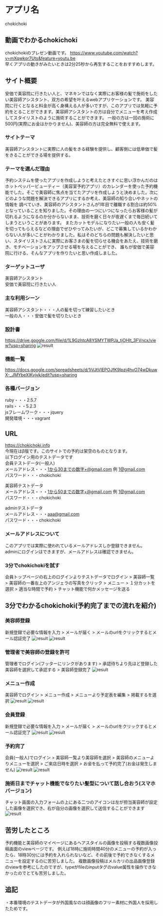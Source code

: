 # アプリ名
chokichoki
## 動画でわかるchokichoki
chokichokiのプレゼン動画です。
https://www.youtube.com/watch?v=mXqwkor7Uts&feature=youtu.be<br>
早くアプリの動きがみたいときは2分25秒から再生することをおすすめします。
## サイト概要
安価で美容院に行きたい人と、マネキンではなく実際にお客様の髪で施術をしたい美容師アシスタント、双方の希望を叶えるwebアプリケーションです。 美容院に行くとなると料金が高く身構える人が多いですが、このアプリでは気軽に予約をとることができます。美容師アシスタントの方は自分でメニューを考え作成してスタイリストのように施術することができます。 一般の方は一回の施術に500円(実際にお金はかかりません)、美容師の方は完全無料で使えます。
### サイトテーマ
美容師アシスタントに実際に人の髪をきる経験を提供し、顧客側には低単価で髪をきることができる場を提供する。
### テーマを選んだ理由
予約システムを使ったアプリを作成しようと考えたときすぐに思い浮かんだのはホットペッパービューティー（美容室予約アプリ）のカレンダーを使った予約機能でした。そこで美容師に焦点を当てたアプリを作成しようと決めました。次にどのような問題を解決できるアプリにするか考え、美容師の知り合いやネットの情報を 調べていき、美容師のアシスタントさんが1年目で離職する割合は約50%となっていることを知りました。その理由の一つにいつになったらお客様の髪が切れるようになるのか分からないまま、技術を磨く日々が夜遅くまで毎日続いてしまうということがあります。 またカットモデルになりたい一般の人も安く髪を切ってもらえるなどの理由でぜひやってみたいが、どこで募集しているかわからない人が多いことがわかりました。私はそのどちらの問題も解決したいと思い、スタイリストさんに実際にお客さまの髪を切らせる機会をあたえ、技術を磨き、モチベーションをアップさせる場を与えることができ、 誰もが安価で美容院に行ける、そんなアプリを作りたいと思い作成しました。
### ターゲットユーザ
美容師アシスタント<br> 
安価で美容院に行きたい人
### 主な利用シーン
美容師アシスタント・・・人の髪を切って練習したいとき<br>
一般の人・・・安価で髪を切りたいとき
### 設計書
https://drive.google.com/file/d/1L9GzhtcA8YSMYTWPJa_tjOHIt_3FVncx/view?usp=sharing
![result](https://github.com/Mac0917/img_for_readme/blob/master/er.png)
### 機能一覧
https://docs.google.com/spreadsheets/d/1iVJtVIEPOJfK9lpzj4hvO74wDkuwX-_JMYbeXIKvjyk/edit?usp=sharing
### 各種バージョン
ruby・・・2.5.7<br>
rails・・・5.2.3<br>
jsフレームワーク・・・jquery<br>
開発環境・・・vagrant
## URL
https://chokichoki.info<br>
今現在はβ版です。このサイトでの予約は架空のものとなります。<br>
以下ログイン用のテストデータです<br>
会員テストデータ(一般人)<br>
メールアドレス・・・1から30までの数字+@gmail.com     例 1@gmail.com<br>
パスワード・・・chokichoki<br>

美容師テストデータ<br>
メールアドレス・・・1から50までの数字+@gmail.com     例 1@gmail.com<br>
パスワード・・・chokichoki<br>

adminテストデータ<br>
メールアドレス・・・aaa@gmail.com<br>
パスワード・・・chokichoki<br>
### メールアドレスについて
このアプリでは実際に使われているメールアドレスしか登録できません。<br>
adminにログインはできますが、メールアドレスは確認できません。
### 3分でchokichokiを試す
会員トップページの右上のログインよりテストデータでログイン > 美容師一覧 > 美容師の一番左上のアンジェラの写真をクリック > メニュー > １分カットを選択 > 適当な時間で予約 > チャット機能で何かメッセージを送る
## 3分でわかるchokichoki(予約完了までの流れを紹介) 
### 美容師登録
新規登録で必要な情報を入力 > メールが届く > メールのurlをクリックするとメール認証完了 
![result](https://github.com/Mac0917/img_for_readme/blob/master/register_hairdresser.png)
![result](https://github.com/Mac0917/img_for_readme/blob/master/hairdresser_mail.png)
### 管理者で美容師の登録を許可
管理者でログイン(フッターにリンクがあります) > 承認待ちより先ほど登録した美容師を選択して承認する > 美容師登録完了
![result](https://github.com/Mac0917/img_for_readme/blob/master/admin.png)
### メニュー作成
美容師でログイン > メニュー作成 > メニューより予定表を編集 > 掲載するを選択
![result](https://github.com/Mac0917/img_for_readme/blob/master/menu.png)
![result](https://github.com/Mac0917/img_for_readme/blob/master/menu2.png)
### 会員登録
新規登録で必要な情報を入力 > メールが届く > メールのurlをクリックするとメール認証完了
![result](https://github.com/Mac0917/img_for_readme/blob/master/register_user.png)
![result](https://github.com/Mac0917/img_for_readme/blob/master/user_mail.png)
### 予約完了
会員(一般人)でログイン > 美容師一覧より美容師を選択 > 美容師のメニューよりメニューを選択 > ご来店日時を選択 > お金を払って予約完了(お金は発生しません)
![result](https://github.com/Mac0917/img_for_readme/blob/master/reserve.png)
![result](https://github.com/Mac0917/img_for_readme/blob/master/reserve_mail.png)
### 施術日までチャット機能でなりたい髪型について話し合おう(スマホバージョン)
チャット画面の入力フォームの上にある二つのアイコンは左が担当美容師が設定した画像を選択でき、右が自分の画像を選択して送信することができます
![result](https://github.com/Mac0917/img_for_readme/blob/master/chat.gif)
## 苦労したところ
予約機能と美容師のマイページにあるヘアスタイルの画像を投稿する複数画像投稿画面のviewページです。
例えば18時に施術時間40分のメニューの予約が入ったら、18時30分には予約を入れられないなど、その前後で予約できなくするメニューを設定するのに苦労しました。
複数画像投稿はメルカリの出品画像登録のviewを参考にしたのですが、typeがfileのinputタグのvalue属性を操作できなかったのでとても苦労しました。
## 追記
・本番環境のテストデータが外国風なのは顔画像のフリー素材に外国人を採用したためです。




